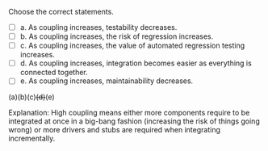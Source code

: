 <panel header=":lock::key: Statements about coupling">
<question>

Choose the correct statements.

- [ ] a. As coupling increases, testability decreases.
- [ ] b. As coupling increases, the risk of regression increases.
- [ ] c. As coupling increases, the value of automated regression testing increases.
- [ ] d. As coupling increases, integration becomes easier as everything is connected together.
- [ ] e. As coupling increases, maintainability decreases.

<div slot="answer">

(a)(b)(c)~~(d)~~(e)

Explanation: High coupling means either more components require to be integrated at once in a big-bang fashion (increasing the risk of things going wrong) or more drivers and stubs are required when integrating incrementally. 

</div>
</question>
</panel>

